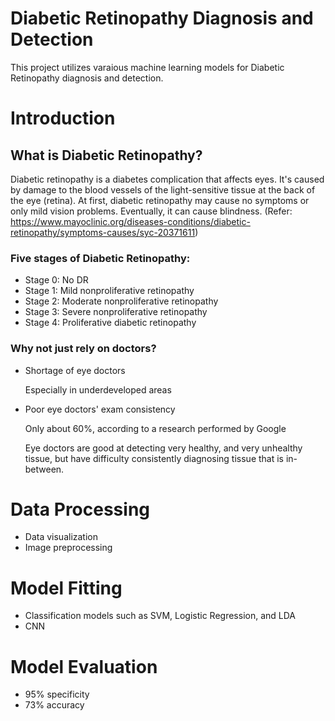 # Diabetic Retinopathy Diagnosis and Detection
This project utilizes varaious machine learning models for Diabetic Retinopathy diagnosis and detection.

# Introduction
## What is Diabetic Retinopathy?
Diabetic retinopathy is a diabetes complication that affects eyes. It's caused by damage to the blood vessels of the light-sensitive tissue at the back of the eye (retina). At first, diabetic retinopathy may cause no symptoms or only mild vision problems. Eventually, it can cause blindness. (Refer: https://www.mayoclinic.org/diseases-conditions/diabetic-retinopathy/symptoms-causes/syc-20371611)

### Five stages of Diabetic Retinopathy:
   - Stage 0: No DR
   - Stage 1: Mild nonproliferative retinopathy
   - Stage 2: Moderate nonproliferative retinopathy 
   - Stage 3: Severe nonproliferative retinopathy
   - Stage 4: Proliferative diabetic retinopathy  
### Why not just rely on doctors?
  - Shortage of eye doctors
    
    Especially in underdeveloped areas
  - Poor eye doctors' exam consistency
    
    Only about 60%, according to a research performed by Google
    
    Eye doctors are good at detecting very healthy, and very unhealthy tissue, but have difficulty consistently diagnosing tissue that is in-between.
# Data Processing
- Data visualization 
- Image preprocessing
# Model Fitting
- Classification models such as SVM, Logistic Regression, and LDA
- CNN
# Model Evaluation
- 95% specificity
- 73% accuracy
